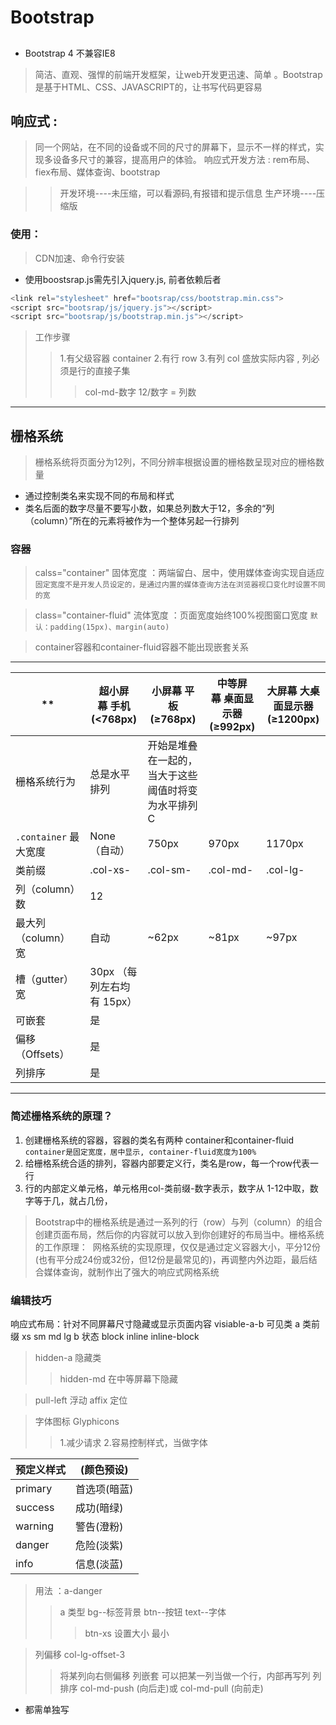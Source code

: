# Bootstrap
##
- Bootstrap 4 不兼容IE8

> 简洁、直观、强悍的前端开发框架，让web开发更迅速、简单 
。Bootstrap是基于HTML、CSS、JAVASCRIPT的，让书写代码更容易 
## 响应式 : 
> 同一个网站，在不同的设备或不同的尺寸的屏幕下，显示不一样的样式，实现多设备多尺寸的兼容，提高用户的体验。 
> 响应式开发方法 : 
> rem布局、fiex布局、媒体查询、bootstrap 

>> 开发环境----未压缩，可以看源码,有报错和提示信息
>> 生产环境----压缩版 

### 使用： 
> CDN加速、命令行安装 
- 使用boostsrap.js需先引入jquery.js, 前者依赖后者
```js
<link rel="stylesheet" href="bootsrap/css/bootstrap.min.css">
<script src="bootsrap/js/jquery.js"></script>
<script src="bootsrap/js/bootstrap.min.js"></script>
```
> 工作步骤
>> 1.有父级容器 container
>> 2.有行 row
>> 3.有列 col 盛放实际内容 , 列必须是行的直接子集 
>>> col-md-数字 12/数字 = 列数
******
## 栅格系统 

> 栅格系统将页面分为12列，不同分辨率根据设置的栅格数呈现对应的栅格数量
- 通过控制类名来实现不同的布局和样式
- 类名后面的数字尽量不要写小数，如果总列数大于12，多余的“列（column）”所在的元素将被作为一个整体另起一行排列

### 容器
> calss="container" 固体宽度 ：两端留白、居中，使用媒体查询实现自适应`固定宽度不是开发人员设定的，是通过内置的媒体查询方法在浏览器视口变化时设置不同的宽`

> class="container-fluid" 流体宽度 ：页面宽度始终100%视图窗口宽度
`默认：padding(15px)、margin(auto)`

> container容器和container-fluid容器不能出现嵌套关系

*******
**| 超小屏幕 手机 (<768px)|	小屏幕 平板 (≥768px)	|中等屏幕 桌面显示器 (≥992px)	|大屏幕 大桌面显示器 (≥1200px)
--|--|--|--|--
栅格系统行为	|总是水平排列	|开始是堆叠在一起的，当大于这些阈值时将变为水平排列C
`.container` 最大宽度	|None （自动）	|750px|	970px	|1170px
类前缀	|.col-xs-|	.col-sm-|	.col-md-|	.col-lg-
列（column）数|	12
最大列（column）宽|	自动	|~62px|	~81px	|~97px
槽（gutter）宽	|30px （每列左右均有 15px）
可嵌套|	是
偏移（Offsets）|	是
列排序	|是
******

### 简述栅格系统的原理？
1. 创建栅格系统的容器，容器的类名有两种 container和container-fluid `container是固定宽度，居中显示, container-fluid宽度为100%`
2. 给栅格系统合适的排列，容器内部要定义行，类名是row，每一个row代表一行
3. 行的内部定义单元格，单元格用col-类前缀-数字表示，数字从 1-12中取，数字等于几，就占几份，
>Bootstrap中的栅格系统是通过一系列的行（row）与列（column）的组合创建页面布局，然后你的内容就可以放入到你创建好的布局当中。栅格系统的工作原理： 
>网格系统的实现原理，仅仅是通过定义容器大小，平分12份(也有平分成24份或32份，但12份是最常见的)，再调整内外边距，最后结合媒体查询，就制作出了强大的响应式网格系统


### 编辑技巧
响应式布局：针对不同屏幕尺寸隐藏或显示页面内容
visiable-a-b 可见类
a 类前缀 xs sm md lg
b 状态 block inline inline-block

> hidden-a 隐藏类
>> hidden-md 在中等屏幕下隐藏

> pull-left 浮动
> affix 定位

> 字体图标 Glyphicons
>> 1.减少请求 2.容易控制样式，当做字体

预定义样式 	|	(颜色预设)
--|--
primary 	|	首选项(暗蓝)
success 	|	成功(暗绿)
warning 	|	警告(澄粉)
danger 		|	危险(淡紫)
info 		|	信息(淡蓝)

> 用法 ：a-danger 
>> a 类型 bg--标签背景 btn--按钮 text--字体
>>> btn-xs 设置大小 最小


> 列偏移 col-lg-offset-3
>> 将某列向右侧偏移
> 列嵌套
>>可以把某一列当做一个行，内部再写列
> 列排序
>>col-md-push (向后走)或 col-md-pull (向前走)
- 都需单独写